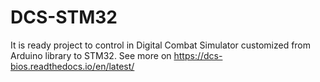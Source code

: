 # DCS-STM32
It is ready project to control in Digital Combat Simulator customized from Arduino library to STM32.
See more on https://dcs-bios.readthedocs.io/en/latest/